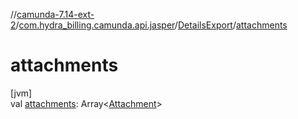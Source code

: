 //[camunda-7.14-ext-2](../../../index.md)/[com.hydra_billing.camunda.api.jasper](../index.md)/[DetailsExport](index.md)/[attachments](attachments.md)

# attachments

[jvm]\
val [attachments](attachments.md): Array<[Attachment](../-attachment/index.md)>
